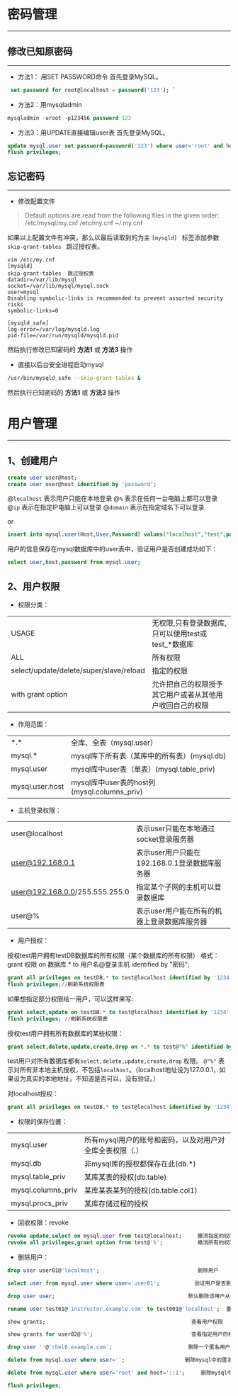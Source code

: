 ﻿# 密码管理

---
## 修改已知原密码
---
- 方法1： 用SET PASSWORD命令 
首先登录MySQL。 
```sql
 set password for root@localhost = password('123'); `
```
- 方法2：用mysqladmin 
```sql
mysqladmin -uroot -p123456 password 123
```
- 方法3：用UPDATE直接编辑user表 
首先登录MySQL。 
```sql
update mysql.user set password=password('123') where user='root' and host='localhost'; 
flush privileges; 
```
## 忘记密码

---
- 修改配置文件
>Default options are read from the following files in the given order:
/etc/mysql/my.cnf /etc/my.cnf ~/.my.cnf 

如果以上配置文件有冲突，那么以最后读取到的为主
`[mysqld] ` 标签添加参数`skip-grant-tables ` 跳过授权表。

	vim /etc/my.cnf
	[mysqld]
	skip-grant-tables  跳过授权表
	datadir=/var/lib/mysql
	socket=/var/lib/mysql/mysql.sock
	user=mysql
	Disabling symbolic-links is recommended to prevent assorted security risks
	symbolic-links=0

	[mysqld_safe]
	log-error=/var/log/mysqld.log
	pid-file=/var/run/mysqld/mysqld.pid
然后执行修改已知密码的 **方法1** 或 **方法3** 操作
- 直接以后台安全进程启动mysql
```bash
/usr/bin/mysqld_safe --skip-grant-tables &
```
然后执行已知密码的 **方法1** 或 **方法3** 操作

# 用户管理
---
## 1、创建用户
```sql
create user user@host;
create user user@host identified by 'password';
```
@`localhost` 表示用户只能在本地登录
@`%`			表示在任何一台电脑上都可以登录
@`ip`			表示在指定IP电脑上可以登录
@`domain`	表示在指定域名下可以登录

or
```sql
insert into mysql.user(Host,User,Password) values("localhost","test",password("1234"));
```

用户的信息保存在mysql数据库中的user表中，验证用户是否创建成功如下：
```sql
select user,host,password from mysql.user;	    
```
## 2、用户权限
- 权限分类：

|  |  |
|--|--|
| USAGE | 无权限,只有登录数据库,只可以使用test或test_*数据库 |
|ALL   | 所有权限 |
|select/update/delete/super/slave/reload|指定的权限|
|with grant option|允许把自己的权限授予其它用户或者从其他用户收回自己的权限|


- 作用范围：

|  |  |
|--|--|
| \*.*	|		            全库、全表（mysql.user）|
mysql.*		        | mysql库下所有表（某库中的所有表）(mysql.db)|
mysql.user		     | mysql库中user表（单表）(mysql.table_priv)|
mysql.user.host     |mysql库中user表的host列(mysql.columns_priv)|

- 主机登录权限：

|  |  |
|--|--|
user@localhost		     |                       表示user只能在本地通过socket登录服务器
user@192.168.0.1	            |                表示user用户只能在192.168.0.1登录数据库服务器
user@192.168.0.0/255.555.255.0    |   指定某个子网的主机可以登录数据库
user@%				                          |  表示user用户能在所有的机器上登录数据库服务器

- 用户授权：

 授权test用户拥有testDB数据库的所有权限（某个数据库的所有权限）
 格式：grant 权限 on 数据库.* to 用户名@登录主机 identified by "密码";
 ```sql
grant all privileges on testDB.* to test@localhost identified by '1234';
flush privileges;//刷新系统权限表
```
如果想指定部分权限给一用户，可以这样来写:
```sql
grant select,update on testDB.* to test@localhost identified by '1234';
flush privileges; //刷新系统权限表
```
授权test用户拥有所有数据库的某些权限： 　 
```sql
grant select,delete,update,create,drop on *.* to test@"%" identified by "1234";
```
test用户对所有数据库都有`select,delete,update,create,drop` 权限。
`@"%"` 表示对所有非本地主机授权，不包括`localhost`。（localhost地址设为127.0.0.1，如果设为真实的本地地址，不知道是否可以，没有验证。）

对localhost授权：
```sql
grant all privileges on testDB.* to test@localhost identified by '1234';
```

- 权限的保存位置：

|  |  |
|--|--|
mysql.user		|	所有mysql用户的账号和密码，以及对用户对全库全表权限（*.*）
mysql.db			|	非mysql库的授权都保存在此(db.*)
mysql.table_priv|		某库某表的授权(db.table)
mysql.columns_priv|		某库某表某列的授权(db.table.col1)
mysql.procs_priv|		某库存储过程的授权

- 回收权限：revoke

```sql
revoke update,select on mysql.user from test@localhost;  	撤消指定的权限
revoke all privileges,grant option from test@'%';           撤消所有的权限
```
- 删除用户：
```sql
drop user user01@'localhost';	                            删除用户
```
```sql
select user from mysql.user where user='user01';	       验证用户是否删除成功
```
```sql
drop user user;                                          默认删除该用户从任意主机登陆
```
```sql
rename user test01@'instructor.example.com' to test001@'localhost';  重命名用户名
```
```sql
show grants;                                              查看用户权限
```
```sql
show grants for user02@'%';                               查看指定用户的权限 
```
```sql
drop user ''@'rhel6.example.com';                        删除一个匿名用户
```
```sql
delete from mysql.user where user='';		            删除mysql中的匿名用户
```
```sql
delete from mysql.user where user='root' and host='::1';     删除mysql中ipv6
```
```sql
flush privileges;
```

